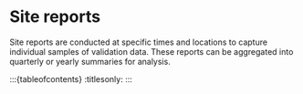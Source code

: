 # Site reports

Site reports are conducted at specific times and locations to capture individual samples of validation data. These reports can be aggregated into quarterly or yearly summaries for analysis.

:::{tableofcontents}
:titlesonly:
:::

